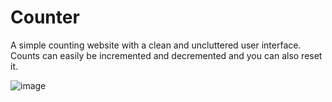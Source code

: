 # Counter

A simple counting website with a clean and uncluttered user interface. Counts can easily be incremented and decremented and you can also reset it.


![image](https://user-images.githubusercontent.com/86805669/156550383-1c5f5392-8b8f-44f1-b8ae-d77abeb56932.png)
